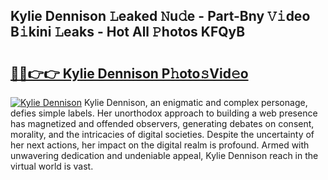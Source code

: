 ## Kylie Dennison 𝙻eaked 𝙽u𝚍e - Part-Bny 𝚅𝚒deo B𝚒kini 𝙻eaks - Hot All 𝙿hotos KFQyB

# <h2><a href="http://ld48oo1.urlbe.top/?page=Kylie+Dennison">🔗🔗👉👉 Kylie Dennison P𝚑oto𝚜Vid𝚎o</a></h2>

[![Kylie Dennison](https://i.imgur.com/eBuTRDB.gif)](http://ld48oo1.urlbe.top/?page=Kylie+Dennison)
Kylie Dennison, an enigmatic and complex personage, defies simple labels. Her unorthodox approach to building a web presence has magnetized and offended observers, generating debates on consent, morality, and the intricacies of digital societies. Despite the uncertainty of her next actions, her impact on the digital realm is profound. Armed with unwavering dedication and undeniable appeal, Kylie Dennison reach in the virtual world is vast.
